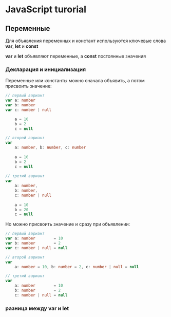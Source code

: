 # JavaScript turorial

## Переменные 

Для объявления переменных и констант используются ключевые слова __var__, __let__ и __const__

__var__ и __let__ объявляют переменные, а __const__ постоянные значения

### Декларация и инициализация 

Переменные или константы можно сначала объявить, а потом присвоить значение:

```ts
// первый вариант
var a: number
var b: number
var c: number | null

    a = 10
    b = 2
    c = null

// второй вариант
var 
    a: number, b: number, c: number
   
    a = 10
    b = 2
    c = null
  
// третий вариант
var 
    a: number,
    b: number,
    c: number | null
    
    a = 10
    b = 20
    c = null
```

Но можно присвоить значение и сразу при объявлении:

```ts
// первый вариант
var a: number        = 10
var b: number        = 2
var c: number | null = null

// второй вариант
var 
    a: number = 10, b: number = 2, c: number | null = null          

// третий вариант
var 
    a: number        = 10
    b: number        = 2
    c: number | null = null 
```

### разница между __var__ и __let__





















    
